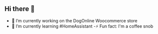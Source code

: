 ## Hi there 👋

<!--
**paulka007/paulka007** is a ✨ _special_ ✨ repository because its `README.md` (this file) appears on your GitHub profile.

Here are some ideas to get you started:
-->
 - 🔭 I’m currently working on the DogOnline Woocommerce store
 - 🌱 I’m currently learning #HomeAssistant
 -⚡ Fun fact: I'm a coffee snob
